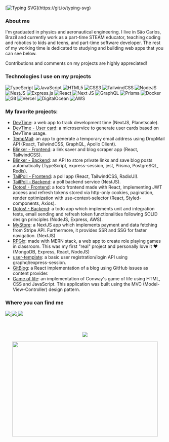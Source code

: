 

[![Typing SVG](https://readme-typing-svg.herokuapp.com?font=Fira+Code&duration=2000&pause=400&color=70A5FD&background=0D111700&vCenter=true&width=435&lines=Hello%2C+I'm+Gessio!)](https://git.io/typing-svg)

### About me

I'm graduated in physics and aeronautical engineering. I live in São Carlos, Brazil and currently work as a part-time STEAM educator, teaching coding and robotics to kids and teens, and part-time software developer. The rest of my working time is dedicated to studying and building web apps that you can see below.

Contributions and comments on my projects are highly appreciated!

### Technologies I use on my projects

![TypeScript](https://img.shields.io/badge/typescript-%23007ACC.svg?style=for-the-badge&logo=typescript&logoColor=white)
![JavaScript](https://img.shields.io/badge/javascript-%23323330.svg?style=for-the-badge&logo=javascript&logoColor=%23F7DF1E)
![HTML5](https://img.shields.io/badge/html5-%23E34F26.svg?style=for-the-badge&logo=html5&logoColor=white)
![CSS3](https://img.shields.io/badge/css3-%231572B6.svg?style=for-the-badge&logo=css3&logoColor=white)
![TailwindCSS](https://img.shields.io/badge/tailwindcss-%2338B2AC.svg?style=for-the-badge&logo=tailwind-css&logoColor=white)
![NodeJS](https://img.shields.io/badge/node.js-6DA55F?style=for-the-badge&logo=node.js&logoColor=white)
![NestJS](https://img.shields.io/badge/nestjs-%23E0234E.svg?style=for-the-badge&logo=nestjs&logoColor=white)
![Express.js](https://img.shields.io/badge/express.js-%23404d59.svg?style=for-the-badge&logo=express&logoColor=%2361DAFB)
![React](https://img.shields.io/badge/react-%2320232a.svg?style=for-the-badge&logo=react&logoColor=%2361DAFB)
![Next JS](https://img.shields.io/badge/Next-black?style=for-the-badge&logo=next.js&logoColor=white)
![GraphQL](https://img.shields.io/badge/-GraphQL-E10098?style=for-the-badge&logo=graphql&logoColor=white)
![Prisma](https://img.shields.io/badge/Prisma-3982CE?style=for-the-badge&logo=Prisma&logoColor=white)
![Docker](https://img.shields.io/badge/docker-%230db7ed.svg?style=for-the-badge&logo=docker&logoColor=white)
![Git](https://img.shields.io/badge/git-%23F05033.svg?style=for-the-badge&logo=git&logoColor=white)
![Vercel](https://img.shields.io/badge/vercel-%23000000.svg?style=for-the-badge&logo=vercel&logoColor=white)
![DigitalOcean](https://img.shields.io/badge/DigitalOcean-%230167ff.svg?style=for-the-badge&logo=digitalOcean&logoColor=white)
![AWS](https://img.shields.io/badge/AWS-%23FF9900.svg?style=for-the-badge&logo=amazon-aws&logoColor=white)

### My favorite projects:

* [DevTime](https://github.com/GessioMori/devtime): a web app to track development time (NextJS, Planetscale).
* [DevTime - User card](https://github.com/gessioMori/devtimeimggen): a microservice to generate user cards based on DevTime usage.
* [TempMail](https://github.com/GessioMori/tempmail): an app to generate a temporary email address using DropMail API (React, TailwindCSS, GraphQL, Apollo Client).
* [Blinker - Frontend](https://github.com/GessioMori/blinker-app): a link saver and blog scraper app (React, TailwindCSS).
* [Blinker - Backend](https://github.com/GessioMori/blinker-api): an API to store private links and save blog posts automatically (TypeScript, express-session, jest, Prisma, PostgreSQL, Redis).
* [TailPoll - Frontend](https://github.com/GessioMori/tailpoll-frontend): a poll app (React, TailwindCSS, RadixUI).
* [TailPoll - Backend](https://github.com/GessioMori/tailpoll-backend): a poll backend service (NestJS).
* [Dotos! - Frontend](https://github.com/GessioMori/dotos-react): a todo frontend made with React, implementing JWT access and refresh tokens stored via http-only cookies, pagination, render optimization with use-context-selector (React, Styled-components, Axios).
* [Dotos! - Backend](https://github.com/GessioMori/node-todo-api): a todo app which implements unit and integration tests, email sending and refresh token functionalities following SOLID design principles (NodeJS, Express, AWS).
* [MyStore](https://github.com/GessioMori/nextjs-store): a NextJS app which implements payment and data fetching from Stripe API. Furthermore, it provides SSR and SSG for faster navigation. (NextJS)
* [RPGix](https://github.com/GessioMori/rpgix_mern): made with MERN stack, a web app to create role playing games in classroom. This was my first "real" project and personally love it :heart: (MongoDB, Express, React, NodeJS)
* [user-template](https://github.com/GessioMori/user-template): a basic user registration/login API using graphql/express-session.
* [GitBlog](https://github.com/GessioMori/gitblog): a React implementation of a blog using GitHub issues as content provider. 
* [Game of life](https://github.com/GessioMori/gameoflife): an implementation of Conway's game of life using HTML, CSS and JavaScript. This application was built using the MVC (Model-View-Controller) design pattern.


### Where you can find me

<div>
    <a target='_blank' href="https://twitter.com/gessiomori">
        <img src="https://img.shields.io/badge/Twitter-1DA1F2?style=for-the-badge&logo=twitter&logoColor=white">
    </a>
    <a target='_blank' href="https://linkedin.com/in/gessiomori">
        <img src="https://img.shields.io/badge/LinkedIn-0077B5?style=for-the-badge&logo=linkedin&logoColor=white">
    </a>
    <a target='_blank' href="https://dev.to/gessiomori">
        <img src="https://img.shields.io/badge/dev.to-0A0A0A?style=for-the-badge&logo=dev.to&logoColor=white">
    </a>
</div>
<br>
<br>

<p align="center">
  <img src="https://api.dotos.tech/devtimeusercard/card/cl9r1t4qr0000wlr36xlsjr7e">
</p>

<p align="center">
  <img width="460" height="300" src="http://github-readme-streak-stats.herokuapp.com?user=GessioMori&theme=tokyonight_duo&hide_border=true&border_radius=5">
</p>


